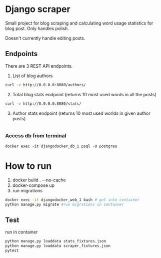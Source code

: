# Django scraper
Small project for blog scraping and calculating word usage statistics for blog post.
Only handles polish.

Doesn't currently handle editing posts.


## Endpoints
There are 3 REST API endpoints.
1. List of blog authors
```bash
curl -v http://0.0.0.0:8080/authors/
```

2. Total blog stats endpoint (returns 10 most used words in all the posts)
```bash
curl -v http://0.0.0.0:8080/stats/
```

3. Author stats endpoint (returns 10 most used worlds in given author posts)
```bash

```
### Access db from terminal
```
docker exec -it djangodocker_db_1 psql -U postgres
```

# How to run
1. docker build . --no-cache
2. docker-compose up
2. run migrations
```bash
docker exec -it djangodocker_web_1 bash # get into container
python manage.py migrate #run migrations in container
```

## Test
run in container
```bash
python manage.py loaddata stats_fixtures.json
python manage.py loaddata scraper_fixtures.json
pytest
```